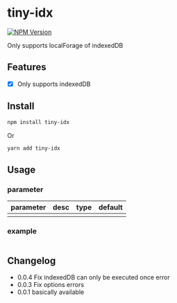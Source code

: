 # tiny-idx

[![NPM Version](https://badgen.net/npm/v/tiny-idx)](https://www.npmjs.com/package/tiny-idx)

Only supports localForage of indexedDB

## Features

- [x] Only supports indexedDB

## Install

```bash
npm install tiny-idx
```

Or

```bash
yarn add tiny-idx
```

## Usage

### parameter

| parameter | desc | type | default |
| :-- | :--| :-- | :-- |
|  | |  |  |


### example

```ts

```

## Changelog

- 0.0.4 Fix indexedDB can only be executed once error
- 0.0.3 Fix options errors
- 0.0.1 basically available
